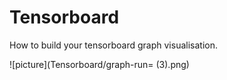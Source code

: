 # Tensorboard

How to build your tensorboard graph visualisation.

![picture](Tensorboard/graph-run= (3).png)
